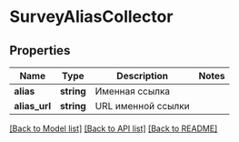 # SurveyAliasCollector

## Properties
Name | Type | Description | Notes
------------ | ------------- | ------------- | -------------
**alias** | **string** | Именная ссылка | 
**alias_url** | **string** | URL именной ссылки | 

[[Back to Model list]](../README.md#documentation-for-models) [[Back to API list]](../README.md#documentation-for-api-endpoints) [[Back to README]](../README.md)


